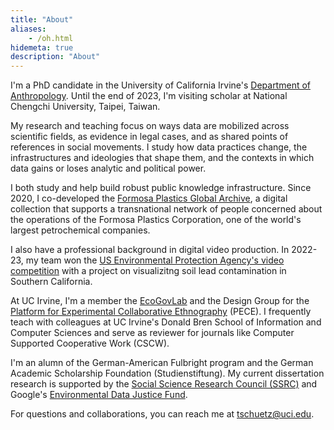 ```yaml
---
title: "About"
aliases:
    - /oh.html
hidemeta: true
description: "About"
---
```


I'm a PhD candidate in the University of California Irvine's [Department of Anthropology](https://www.anthropology.uci.edu/). Until the end of 2023, I'm visiting scholar at National Chengchi University, Taipei, Taiwan. 

My research and teaching focus on ways data are mobilized across scientific fields, as evidence in legal cases, and as shared points of references in social movements. I study how data practices change, the infrastructures and ideologies that shape them, and the contexts in which data gains or loses analytic and political power. 

I both study and help build robust public knowledge infrastructure. Since 2020, I co-developed the [Formosa Plastics Global Archive](https://disaster-sts-network.org/content/formosa-plastics-global-archive-%E5%8F%B0%E7%81%A3%E5%A1%91%E8%86%A0%E6%AA%94%E6%A1%88%E9%A4%A8/essay), a digital collection that supports a transnational network of people concerned about the operations of the Formosa Plastics Corporation, one of the world's largest petrochemical companies. 

I also have a professional background in digital video production. In 2022-23, my team won the [US Environmental Protection Agency's video competition](https://www.timschutz.org/visual/) with a project on visualizitng soil lead contamination in Southern California.

At UC Irvine, I'm a member the [EcoGovLab](https://faculty.sites.uci.edu/fortunlab) and the Design Group for the [Platform for Experimental Collaborative Ethnography](www.worldpece.org) (PECE). I frequently teach with colleagues at UC Irvine's Donald Bren School of Information and Computer Sciences and serve as reviewer for journals like Computer Supported Cooperative Work (CSCW).

I'm an alumn of the German-American Fulbright program and the German Academic Scholarship Foundation (Studienstiftung). My current dissertation research is supported by the [Social Science Research Council (SSRC)](https://www.ssrc.org/programs/idrf/international-dissertation-research-fellowship) and Google's [Environmental Data Justice Fund](https://www.environmentaljusticedatafund.com/).

For questions and collaborations, you can reach me at [tschuetz@uci.edu](mailto:tschuetz.uci.edu).


